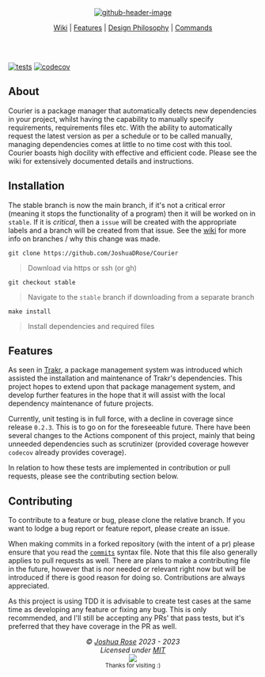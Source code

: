 <div align="center">
<a href="https://github.com/JoshuaDRose/Courier/"><img alt="github-header-image" src="https://user-images.githubusercontent.com/101031214/223869242-ac1234cf-1450-426e-baa9-69955ccc28ca.png"></a>
<br>

<a href="https://github.com/Courier-Package-Manager/Courier/wiki">Wiki</a> | <a href="https://github.com/Courier-Package-Manager/Courier/wiki#feature-overview">Features</a> | <a href="https://github.com/Courier-Package-Manager/Courier/wiki#design-philosophy"> Design Philosophy</a> | <a href="https://github.com/Courier-Package-Manager/Courier/wiki/Commands">Commands</a>

</div>
<br>
<br>

[![tests](https://github.com/Courier-Package-Manager/Courier/actions/workflows/tests.yml/badge.svg?branch=stable)](https://github.com/Courier-Package-Manager/Courier/actions/workflows/tests.yml)
[![codecov](https://codecov.io/gh/Courier-Package-Manager/Courier/branch/stable/graph/badge.svg?token=QSKA1TXW6T)](https://codecov.io/gh/Courier-Package-Manager/Courier)



## About
Courier is a package manager that automatically detects new dependencies in your project, whilst
having the capability to manually specify requirements, requirements files etc. With the ability
to automatically request the latest version as per a schedule or to be called manually, managing
dependencies comes at little to no time cost with this tool. Courier boasts high docility with effective and efficient code. 
Please see the wiki for extensively documented details and instructions.

## Installation
The stable branch is now the main branch, if it's not a critical error (meaning it stops the functionality of a program)
then it will be worked on in `stable`. If it is _critical_, then a `issue` will be created with the
appropriate labels and a branch will be created from that issue.
See the [wiki](https://github.com/JoshuaDRose/Courier/wiki/Branches#why-delete-dev) for more
info on branches / why this change was made.


```
git clone https://github.com/JoshuaDRose/Courier
```
 > Download via https or ssh (or gh)
```
git checkout stable
```
 > Navigate to the `stable` branch if downloading from a separate branch
```
make install
```
 > Install dependencies and required files

## Features
As seen in [Trakr](https://github.com/JoshuaDRose/Trakr), a package management system
was introduced which assisted the installation and maintenance of Trakr's dependencies.
This project hopes to extend upon that package management system, and develop further
features in the hope that it will assist with the local dependency maintenance of future
projects.

Currently, unit testing is in full force, with a decline in coverage since release `0.2.3`.
This is to go on for the foreseeable future. There have been several changes to the 
Actions component of this project, mainly that being unneeded dependencies such as 
scrutinizer (provided coverage however `codecov` already provides coverage).

In relation to how these tests are implemented in contribution or pull requests,
please see the contributing section below.


## Contributing
To contribute to a feature or bug, please clone the relative branch. If you want to lodge a
bug report or feature report, please create an issue. 

When making commits in a forked repository (with the intent of a pr) please ensure that
you read the [`commits`](https://github.com/Courier-Package-Manager/Courier/wiki/Commits) syntax file. Note that this file also generally applies
to pull requests as well. There are plans to make a contributing file in the future, however
that is nor needed or relevant right now but will be introduced if there is good reason for 
doing so. Contributions are always appreciated.

As this project is using TDD it is advisable to create test cases at the same time
as developing any feature or fixing any bug. This is only recommended, and I'll still
be accepting any PRs' that pass tests, but it's preferred that they have coverage in the 
PR as well.


<!-- License + Copyright -->
<p  align="center">
  <i>© <a href="https://github.com/JoshuaDRose">Joshua Rose</a> 2023 - 2023</i><br>
  <i>Licensed under <a href="https://github.com/JoshuaDRose/Courier/blob/stable/LICENSE">MIT</a></i><br>
  <a href="https://github.com/JoshuaDRose"><img src="https://i.ibb.co/4KtpYxb/octocat-clean-mini.png" /></a><br>
  <sup>Thanks for visiting :)</sup>
</p>

